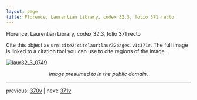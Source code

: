 ```yaml
---
layout: page
title: Florence, Laurentian Library, codex 32.3, folio 371 recto
---
```


Florence, Laurentian Library, codex 32.3, folio 371 recto

Cite this object as `urn:cite2:citelaur:laur32pages.v1:371r`.  The full image is linked to a citation tool you can use to cite regions of the image.

[![laur32_3_0749](http://www.homermultitext.org/iipsrv?IIIF=/project/homer/pyramidal/deepzoom/citelaur/laur32imgs/v1/laur32_3_0749.tif/full/800,/0/default.jpg)](http://www.homermultitext.org/ict2/?urn=urn:cite2:citelaur:laur32imgs.v1:laur32_3_0749) 

<p style="text-align: center; font-style: italic;">Image presumed to in the public domain.</p>

---

previous: [370v](../370v/) | next: [371v](../371v/)